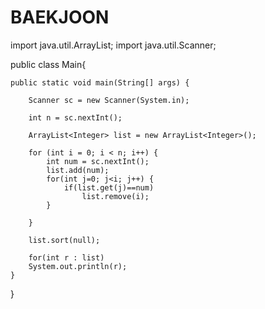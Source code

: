 # BAEKJOON

import java.util.ArrayList;
import java.util.Scanner;

public class Main{

	public static void main(String[] args) {

		Scanner sc = new Scanner(System.in);

		int n = sc.nextInt();

		ArrayList<Integer> list = new ArrayList<Integer>();

		for (int i = 0; i < n; i++) {
			int num = sc.nextInt();
			list.add(num);
			for(int j=0; j<i; j++) {
				if(list.get(j)==num) 
					list.remove(i);
			}
				
		}
		
		list.sort(null);
		
		for(int r : list)
		System.out.println(r);
	}
}
